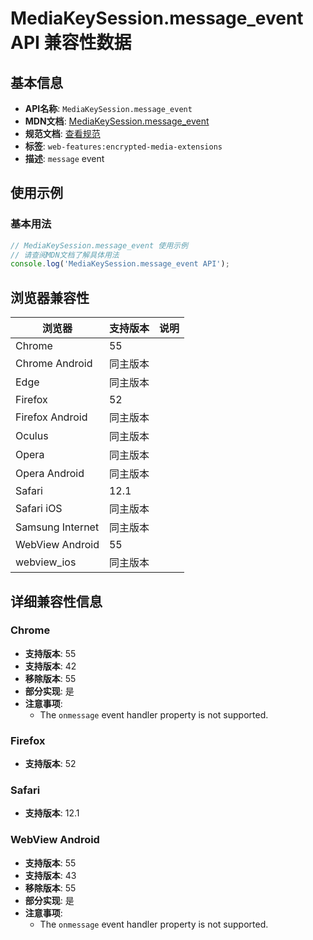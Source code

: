 # MediaKeySession.message_event API 兼容性数据

## 基本信息

- **API名称**: `MediaKeySession.message_event`
- **MDN文档**: [MediaKeySession.message_event](https://developer.mozilla.org/docs/Web/API/MediaKeySession/message_event)
- **规范文档**: [查看规范](https://w3c.github.io/encrypted-media/#dom-mediakeysession-onmessage)
- **标签**: `web-features:encrypted-media-extensions`
- **描述**: `message` event

## 使用示例

### 基本用法

```javascript
// MediaKeySession.message_event 使用示例
// 请查阅MDN文档了解具体用法
console.log('MediaKeySession.message_event API');
```

## 浏览器兼容性

| 浏览器 | 支持版本 | 说明 |
|--------|----------|------|
| Chrome | 55 |  |
| Chrome Android | 同主版本 |  |
| Edge | 同主版本 |  |
| Firefox | 52 |  |
| Firefox Android | 同主版本 |  |
| Oculus | 同主版本 |  |
| Opera | 同主版本 |  |
| Opera Android | 同主版本 |  |
| Safari | 12.1 |  |
| Safari iOS | 同主版本 |  |
| Samsung Internet | 同主版本 |  |
| WebView Android | 55 |  |
| webview_ios | 同主版本 |  |

## 详细兼容性信息

### Chrome

- **支持版本**: 55
- **支持版本**: 42
- **移除版本**: 55
- **部分实现**: 是
- **注意事项**:
  - The `onmessage` event handler property is not supported.

### Firefox

- **支持版本**: 52

### Safari

- **支持版本**: 12.1

### WebView Android

- **支持版本**: 55
- **支持版本**: 43
- **移除版本**: 55
- **部分实现**: 是
- **注意事项**:
  - The `onmessage` event handler property is not supported.

